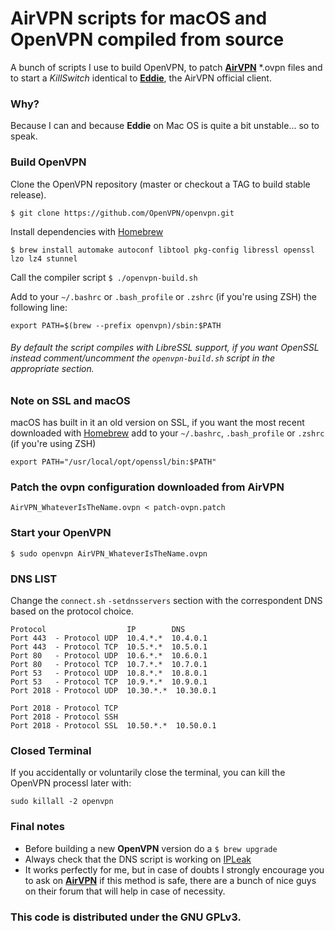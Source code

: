 AirVPN scripts for macOS and OpenVPN compiled from source
=========================================================

A bunch of scripts I use to build OpenVPN, to patch **[AirVPN](https://airvpn.org/)** \*.ovpn files and to start a *KillSwitch* identical to **[Eddie](https://github.com/AirVPN/airvpn-client)**, the AirVPN official client.

### Why?
Because I can and because **Eddie** on Mac OS is quite a bit unstable... so to speak.

### Build OpenVPN
Clone the OpenVPN repository (master or checkout a TAG to build stable release).

`$ git clone https://github.com/OpenVPN/openvpn.git`

Install dependencies with [Homebrew](https://brew.sh/)

`$ brew install automake autoconf libtool pkg-config libressl openssl lzo lz4 stunnel`

Call the compiler script `$ ./openvpn-build.sh`

Add to your `~/.bashrc` or `.bash_profile` or `.zshrc` (if you're using ZSH) the following line:

`export PATH=$(brew --prefix openvpn)/sbin:$PATH`

###### By default the script compiles with LibreSSL support, if you want OpenSSL instead comment/uncomment the `openvpn-build.sh` script in the appropriate section.

### Note on SSL and macOS

macOS has built in it an old version on SSL, if you want the most recent downloaded with [Homebrew](https://brew.sh/) add to your `~/.bashrc`, `.bash_profile` or `.zshrc` (if you're using ZSH)

`export PATH="/usr/local/opt/openssl/bin:$PATH"`

### Patch the ovpn configuration downloaded from AirVPN

`AirVPN_WhateverIsTheName.ovpn < patch-ovpn.patch`

### Start your OpenVPN

`$ sudo openvpn AirVPN_WhateverIsTheName.ovpn`

### DNS LIST
Change the `connect.sh` `-setdnsservers` section with the correspondent DNS based on the protocol choice.

```
Protocol                  IP        DNS
Port 443  - Protocol UDP  10.4.*.*  10.4.0.1
Port 443  - Protocol TCP  10.5.*.*  10.5.0.1
Port 80   - Protocol UDP  10.6.*.*  10.6.0.1
Port 80   - Protocol TCP  10.7.*.*  10.7.0.1
Port 53   - Protocol UDP  10.8.*.*  10.8.0.1
Port 53   - Protocol TCP  10.9.*.*  10.9.0.1
Port 2018 - Protocol UDP  10.30.*.*  10.30.0.1

Port 2018 - Protocol TCP
Port 2018 - Protocol SSH
Port 2018 - Protocol SSL  10.50.*.*  10.50.0.1
```
### Closed Terminal

If you accidentally or voluntarily close the terminal, you can kill the OpenVPN processl later with:

`sudo killall -2 openvpn`

### Final notes

- Before building a new **OpenVPN** version do a `$ brew upgrade`
- Always check that the DNS script is working on [IPLeak](https://ipleak.net/)
- It works perfectly for me, but in case of doubts I strongly encourage you to ask on **[AirVPN](https://airvpn.org/)** if this method is safe, there are a bunch of nice guys on their forum that will help in case of necessity.

### This code is distributed under the GNU GPLv3.
